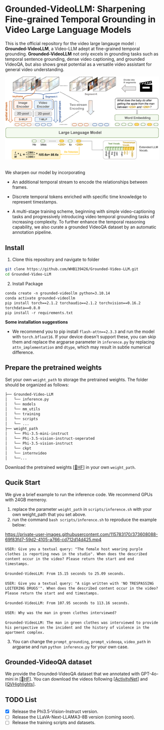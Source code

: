 # Grounded-VideoLLM: Sharpening Fine-grained Temporal Grounding in Video Large Language Models
This is the official repository for the video large langauge model : **Grounded-VideoLLM**, a Video-LLM adept at fine-grained temporal grounding. **Grounded-VideoLLM** not only excels in grounding tasks such as temporal sentence grounding, dense video captioning, and grounded VideoQA, but also shows great potential as a versatile video assistant for general video understanding.

<div align="center">
  <img src="model.png"/>
</div><br/>

We sharpen our model by incorporating 

- An additional temporal stream to encode the relationships between frames. 

- Discrete temporal tokens enriched with specific time knowledge to represent timestamps. 

- A multi-stage training scheme, beginning with simple video-captioning tasks and progressively introducing video temporal grounding tasks of increasing complexity. To further enhance the temporal reasoning capability, we also curate a grounded VideoQA dataset by an automatic annotation pipeline. 


## Install
1. Clone this repository and navigate to folder
```bash
git clone https://github.com/WHB139426/Grounded-Video-LLM.git
cd Grounded-Video-LLM
```

2. Install Package
```Shell
conda create -n grounded-videollm python=3.10.14
conda activate grounded-videollm
pip install torch==2.1.2 torchaudio==2.1.2 torchvision==0.16.2 torchdata==0.8.0
pip install -r requirements.txt
```

**Some installation suggestions**
- We recommend you to pip install `flash-attn==2.3.3` and run the model with `torch.bfloat16`. If your device doesn't support these, you can skip them and replace the argparse parameter in `inference.py` by replacing `attn_implementation` and `dtype`, which may result in subtle numerical difference.

## Prepare the pretrained weights

Set your own `weight_path` to storage the pretrained weights. The folder should be organized as follows: 
```
├── Grounded-Video-LLM
│   └── inference.py
│   └── models
│   └── mm_utils
│   └── training
│   └── scripts
│   └── ...
├── weight_path
│   └── Phi-3.5-mini-instruct
│   └── Phi-3.5-vision-instruct-seperated
│   └── Phi-3.5-vision-instruct
│   └── ckpt
│   └── internvideo
│   └──...
```
Download the pretrained weights [[🤗HF](https://huggingface.co/WHB139426/Grounded-Video-LLM/tree/main)] in your own `weight_path`. 

## Qucik Start
We give a brief example to run the inference code. We recommend GPUs with 24GB memeroy.
1. replace the parameter `weight_path` in `scripts/inference.sh` with your own weight_path that you set above.
2. run the command `bash scripts/inference.sh` to reproduce the example below:

https://private-user-images.githubusercontent.com/115783170/373608088-69f83fd7-59d2-4105-a766-cd712d14d425.mp4

```
USER: Give you a textual query: "The female host wearing purple clothes is reporting news in the studio". When does the described content occur in the video? Please return the start and end timestamps.

Grounded-VideoLLM: From 15.15 seconds to 25.09 seconds.

USER: Give you a textual query: "A sign written with 'NO TRESPASSING LOITERING DRUGS'". When does the described content occur in the video? Please return the start and end timestamps.

Grounded-VideoLLM: From 107.95 seconds to 113.16 seconds.

USER: Why was the man in green clothes interviewed?

Grounded-VideoLLM: The man in green clothes was interviewed to provide his perspective on the incident and the history of violence in the apartment complex.
```
3. You can change the `prompt_grounding`, `prompt_videoqa`, `video_path` in argparse and run `python inference.py` for your own case.

## Grounded-VideoQA dataset
We provide the Grounded-VideoQA dataset that we annotated with GPT-4o-mini in [[🤗HF](https://huggingface.co/WHB139426/Grounded-Video-LLM/blob/main/G-VideoQA-gpt4o-mini-anno.json)]. You can download the videos following [[ActivityNet](https://activity-net.org/download.html)] and [[QVHighlights](https://github.com/jayleicn/moment_detr)].

## TODO List
- [x] Release the Phi3.5-Vision-Instruct version.
- [ ] Release the LLaVA-Next-LLAMA3-8B version (coming soon).
- [ ] Release the training scripts and datasets.